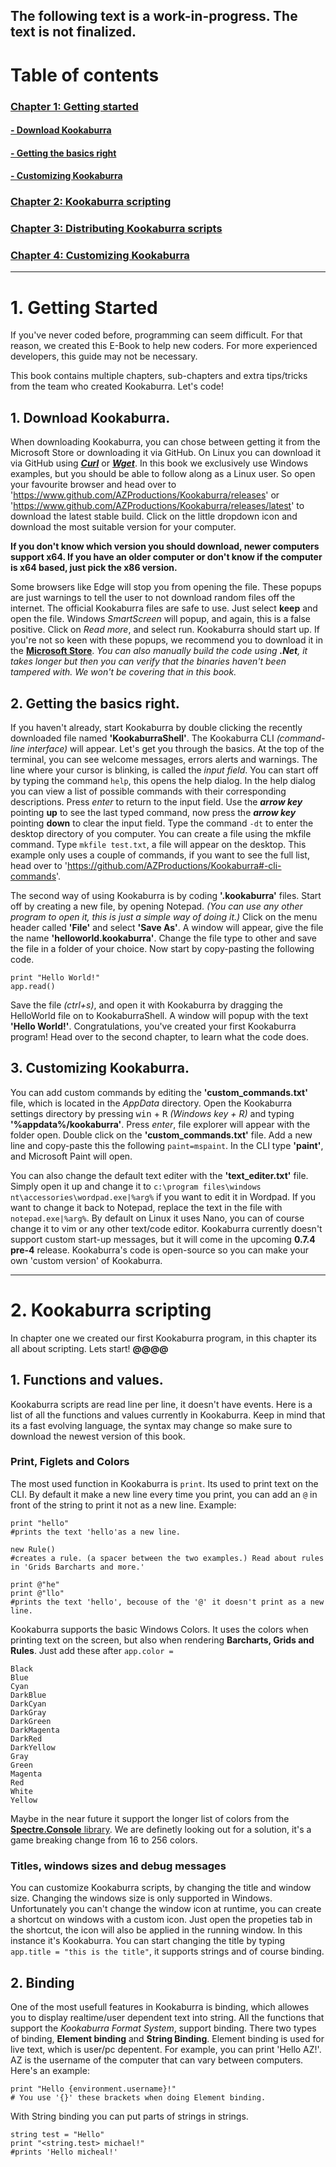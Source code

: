 The following text is a work-in-progress. The text is not finalized.
----
# Table of contents
### [**Chapter 1: Getting started**](#1-getting-started)
#### [- Download Kookaburra](#1-download-kookaburra)
#### [- Getting the basics right](#2-getting-the-basics-right)
#### [- Customizing Kookaburra](#3-customizing-kookaburra)
### [**Chapter 2: Kookaburra scripting**](#2-kookaburra-scripting)
### [**Chapter 3: Distributing Kookaburra scripts**]()
### [**Chapter 4: Customizing Kookaburra**]()
----

# **1. Getting Started**
If you've never coded before, programming can seem difficult. For that reason, we created this E-Book to help new coders. For more experienced developers, this guide may not be necessary.

This book contains multiple chapters, sub-chapters and extra tips/tricks from the team who created Kookaburra. Let's code!



## **1.** Download Kookaburra.
When downloading Kookaburra, you can chose between getting it from the Microsoft Store or downloading it via GitHub. On Linux you can download it via GitHub using [***Curl***](https://curl.se/) or [***Wget***](http://www.gnu.org/software/wget/). In this book we exclusively use Windows examples, but you should be able to follow along as a Linux user. So open your favourite browser and head over to 'https://www.github.com/AZProductions/Kookaburra/releases' or 'https://www.github.com/AZProductions/Kookaburra/releases/latest' to download the latest stable build. Click on the little dropdown icon and download the most suitable version for your computer. 

**If you don't know which version you should download, newer computers support x64. If you have an older computer or don't know if the computer is x64 based, just pick the x86 version.**

Some browsers like Edge will stop you from opening the file. These popups are just warnings to tell the user to not download random files off the internet. The official Kookaburra files are safe to use. Just select **keep** and open the file. Windows *SmartScreen* will popup, and again, this is a false positive. Click on *Read more*, and select run. Kookaburra should start up. If you're not so keen with these popups, we recommend you to download it in the [**Microsoft Store**](https://www.microsoft.com/en-us/p/kookaburra/9pcq0dhdtzpm). *You can also manually build the code using **.Net**, it takes longer but then you can verify that the binaries haven't been tampered with. We won't be covering that in this book.*

## **2.** Getting the basics right.
If you haven't already, start Kookaburra by double clicking the recently downloaded file named **'KookaburraShell'**. The Kookaburra CLI *(command-line interface)* will appear. Let's get you through the basics. At the top of the terminal, you can see welcome messages, errors alerts and warnings. The line where your cursor is blinking, is called the *input field*. You can start off by typing the command ```help```, this opens the help dialog. In the help dialog you can view a list of possible commands with their corresponding descriptions. Press *enter* to return to the input field. Use the ***arrow key*** pointing **up** to see the last typed command, now press the ***arrow key*** pointing **down** to clear the input field. Type the command ```-dt``` to enter the desktop directory of you computer. You can create a file using the mkfile command. Type ```mkfile test.txt```, a file will appear on the desktop. This example only uses a couple of commands, if you want to see the full list, head over to 'https://github.com/AZProductions/Kookaburra#-cli-commands'.

The second way of using Kookaburra is by coding **'.kookaburra'** files. Start off by creating a new file, by opening Notepad. *(You can use any other program to open it, this is just a simple way of doing it.)* Click on the menu header called **'File'** and select **'Save As'**. A window will appear, give the file the name **'helloworld.kookaburra'**. Change the file type to other and save the file in a folder of your choice. Now start by copy-pasting the following code. 
```
print "Hello World!"
app.read()
```
Save the file *(ctrl+s)*, and open it with Kookaburra by dragging the HelloWorld file on to KookaburraShell. A window will popup with the text **'Hello World!'**. Congratulations, you've created your first Kookaburra program! Head over to the second chapter, to learn what the code does.

## **3.** Customizing Kookaburra.
You can add custom commands by editing the **'custom_commands.txt'** file, which is located in the *AppData* directory. Open the Kookaburra settings directory by pressing <kbd>win</kbd> + <kbd>R</kbd> *(Windows key + R)* and typing **'%appdata%/kookaburra'**. Press *enter*, file explorer will appear with the folder open. Double click on the **'custom_commands.txt'** file. Add a new line and copy-paste this the following ```paint=mspaint```. In the CLI type **'paint'**, and Microsoft Paint will open.

You can also change the default text editer with the **'text_editer.txt'** file. Simply open it up and change it to ```c:\program files\windows nt\accessories\wordpad.exe|%arg%``` if you want to edit it in Wordpad. If you want to change it back to Notepad, replace the text in the file with ```notepad.exe|%arg%```. By default on Linux it uses Nano, you can of course change it to vim or any other text/code editor. Kookaburra currently doesn't support custom start-up messages, but it will come in the upcoming **0.7.4 pre-4** release. Kookaburra's code is open-source so you can make your own 'custom version' of Kookaburra.

----

# **2. Kookaburra scripting**
In chapter one we created our first Kookaburra program, in this chapter its all about scripting. Lets start! **@@@@**

## **1.** Functions and values.
Kookaburra scripts are read line per line, it doesn't have events. Here is a list of all the functions and values currently in Kookaburra. Keep in mind that its a fast evolving language, the syntax may change so make sure to download the newest version of this book.

### **Print, Figlets and Colors**
The most used function in Kookaburra is ```print```. Its used to print text on the CLI. By default it make a new line every time you print, you can add an ```@``` in front of the string to print it not as a new line. 
Example:
```
print "hello"
#prints the text 'hello'as a new line.

new Rule()
#creates a rule. (a spacer between the two examples.) Read about rules in 'Grids Barcharts and more.'

print @"he"
print @"llo"
#prints the text 'hello', becouse of the '@' it doesn't print as a new line.
```

Kookaburra supports the basic Windows Colors. It uses the colors when printing text on the screen, but also when rendering **Barcharts, Grids and Rules**. Just add these after ```app.color = ```

```
Black
Blue
Cyan
DarkBlue
DarkCyan
DarkGray
DarkGreen
DarkMagenta
DarkRed
DarkYellow
Gray
Green
Magenta
Red
White
Yellow
```
Maybe in the near future it support the longer list of colors from the [**Spectre.Console** library](https://spectreconsole.net/appendix/colors). We are definetly looking out for a solution, it's a game breaking change from 16 to 256 colors.

### **Titles, windows sizes and debug messages**
You can customize Kookaburra scripts, by changing the title and window size. Changing the windows size is only supported in Windows. Unfortunately you can't change the window icon at runtime, you can create a shortcut on windows with a custom icon. Just open the propeties tab in the shortcut, the icon will also be applied in the running window. In this instance it's Kookaburra. You can start changing the title by typing ```app.title = "this is the title"```, it supports strings and of course binding.

## **2.** Binding
One of the most usefull features in Kookaburra is binding, which allowes you to display realtime/user dependent text into string. All the functions that support the *Kookaburra Format System*, support binding. There two types of binding, **Element binding** and **String Binding**. Element binding is used for live text, which is user/pc depentent. For example, you can print 'Hello AZ!'. AZ is the username of the computer that can vary between computers. Here's an example: 
```
print "Hello {environment.username}!"
# You use '{}' these brackets when doing Element binding.
```
With String binding you can put parts of strings in strings.
```
string test = "Hello"
print "<string.test> michael!"
#prints 'Hello micheal!'
```
